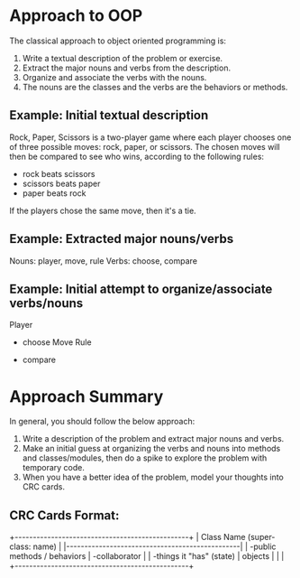 # Approach to OOP

The classical approach to object oriented programming is:

  1. Write a textual description of the problem or exercise.
  2. Extract the major nouns and verbs from the description.
  3. Organize and associate the verbs with the nouns.
  4. The nouns are the classes and the verbs are the behaviors or methods.


## Example: Initial textual description
Rock, Paper, Scissors is a two-player game where each player chooses
one of three possible moves: rock, paper, or scissors. The chosen moves
will then be compared to see who wins, according to the following rules:

- rock beats scissors
- scissors beats paper
- paper beats rock

If the players chose the same move, then it's a tie.

## Example: Extracted major nouns/verbs

Nouns: player, move, rule
Verbs: choose, compare

## Example: Initial attempt to organize/associate verbs/nouns

Player
 - choose
Move
Rule

- compare

# Approach Summary

In general, you should follow the below approach:

  1. Write a description of the problem and extract major nouns and verbs.
  2. Make an initial guess at organizing the verbs and nouns into methods and classes/modules, then do a spike to explore the problem with temporary code.
  3. When you have a better idea of the problem, model your thoughts into CRC cards.

## CRC Cards Format:

+------------------------------------------------+
| Class Name                 (super-class: name) |
|------------------------------------------------|
|   -public methods / behaviors | -collaborator  |
|   -things it "has" (state)    |   objects      |
|                                                |
+------------------------------------------------+
